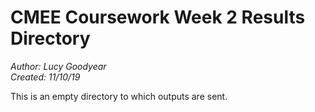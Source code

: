 # CMEE Coursework Week 2 Results Directory

*Author: Lucy Goodyear*  
*Created: 11/10/19*

This is an empty directory to which outputs are sent.